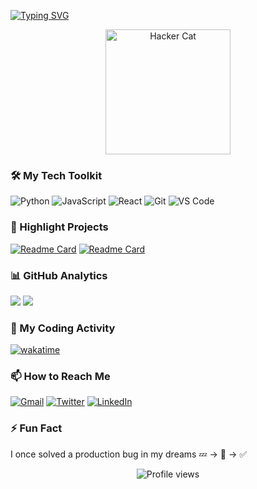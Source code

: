 <a href="https://git.io/typing-svg"><img src="https://readme-typing-svg.demolab.com?font=Roboto+Slab&size=30&duration=4000&pause=1000&color=42B883&center=true&vCenter=true&width=500&lines=Hi+%F0%9F%91%8B%2C+I'm+[Your+Name];Professional+Code+Alchemist;CTRL+S+Enthusiast;Coffee+→+Code+Converter;Bug+Whisperer" alt="Typing SVG" /></a>

<p align="center">
  <img src="https://media.giphy.com/media/LmNwrBhejkK9EFP504/giphy.gif" width="200" alt="Hacker Cat">
</p>

### 🛠️ My Tech Toolkit
![Python](https://img.shields.io/badge/-Python-3776AB?style=flat-square&logo=python&logoColor=white)
![JavaScript](https://img.shields.io/badge/-JavaScript-F7DF1E?style=flat-square&logo=javascript&logoColor=black)
![React](https://img.shields.io/badge/-React-61DAFB?style=flat-square&logo=react&logoColor=black)
![Git](https://img.shields.io/badge/-Git-F05032?style=flat-square&logo=git&logoColor=white)
![VS Code](https://img.shields.io/badge/-VS%20Code-007ACC?style=flat-square&logo=visual-studio-code)

### 🚀 Highlight Projects
[![Readme Card](https://github-readme-stats.vercel.app/api/pin/?username=yourusername&repo=awesome-project&theme=radical)](https://github.com/yourusername/awesome-project)
[![Readme Card](https://github-readme-stats.vercel.app/api/pin/?username=yourusername&repo=robot-overlord&theme=radical)](https://github.com/yourusername/robot-overlord)

### 📊 GitHub Analytics
![](https://github-readme-stats.vercel.app/api?username=yourusername&show_icons=true&theme=radical&hide_title=true)
![](https://github-readme-streak-stats.herokuapp.com/?user=yourusername&theme=radical)

### 🤖 My Coding Activity
<!-- 替换为你的wakatime统计 -->
[![wakatime](https://wakatime.com/badge/user/xxxxxxx-xxxx-xxxx-xxxx-xxxxxxxxxxxx.svg)](https://wakatime.com/@yourusername)

### 📫 How to Reach Me
[![Gmail](https://img.shields.io/badge/-Email-D14836?style=flat-square&logo=gmail&logoColor=white)](mailto:your.email@example.com)
[![Twitter](https://img.shields.io/badge/-Twitter-1DA1F2?style=flat-square&logo=twitter&logoColor=white)](https://twitter.com/yourhandle)
[![LinkedIn](https://img.shields.io/badge/-LinkedIn-0077B5?style=flat-square&logo=linkedin&logoColor=white)](https://linkedin.com/in/yourprofile)

### ⚡ Fun Fact
I once solved a production bug in my dreams 💤 → 🐛 → ✅

<p align="center">
  <img src="https://komarev.com/ghpvc/?username=yourusername&label=Profile+Views&color=blueviolet" alt="Profile views"/>
</p>
